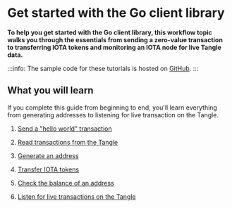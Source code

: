 # Get started with the Go client library

**To help you get started with the Go client library, this workflow topic walks you through the essentials from sending a zero-value transaction to transferring IOTA tokens and monitoring an IOTA node for live Tangle data.**

:::info:
The sample code for these tutorials is hosted on [GitHub](https://github.com/iota-community/go-iota-workshop).
:::

## What you will learn

If you complete this guide from beginning to end, you'll learn everything from generating addresses to listening for live transaction on the Tangle.

1. [Send a "hello world" transaction](../go/send-your-first-bundle.md)

2. [Read transactions from the Tangle](../go/read-transactions.md)

3. [Generate an address](../go/generate-an-address.md)

4. [Transfer IOTA tokens](../go/transfer-iota-tokens.md)

5. [Check the balance of an address](../go/check-balance.md)

6. [Listen for live transactions on the Tangle](../go/listen-for-transactions.md)
